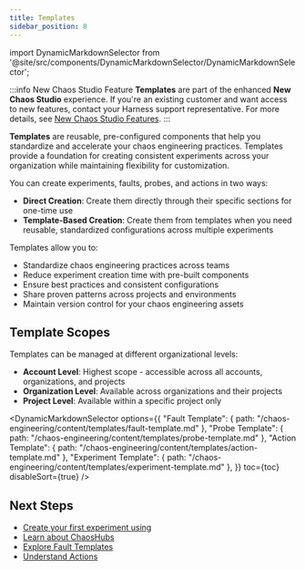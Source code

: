 ```yaml
---
title: Templates
sidebar_position: 8
---
```


import DynamicMarkdownSelector from '@site/src/components/DynamicMarkdownSelector/DynamicMarkdownSelector';

:::info New Chaos Studio Feature
**Templates** are part of the enhanced **New Chaos Studio** experience. If you're an existing customer and want access to new features, contact your Harness support representative. For more details, see [New Chaos Studio Features](/docs/chaos-engineering#new-chaos-studio-features).
:::

**Templates** are reusable, pre-configured components that help you standardize and accelerate your chaos engineering practices. Templates provide a foundation for creating consistent experiments across your organization while maintaining flexibility for customization.

You can create experiments, faults, probes, and actions in two ways:
- **Direct Creation**: Create them directly through their specific sections for one-time use
- **Template-Based Creation**: Create them from templates when you need reusable, standardized configurations across multiple experiments

Templates allow you to:
- Standardize chaos engineering practices across teams
- Reduce experiment creation time with pre-built components
- Ensure best practices and consistent configurations
- Share proven patterns across projects and environments
- Maintain version control for your chaos engineering assets

## Template Scopes

Templates can be managed at different organizational levels:
- **Account Level**: Highest scope - accessible across all accounts, organizations, and projects
- **Organization Level**: Available across organizations and their projects
- **Project Level**: Available within a specific project only

<DynamicMarkdownSelector
  options={{
    "Fault Template": {
      path: "/chaos-engineering/content/templates/fault-template.md"
    },
    "Probe Template": {
      path: "/chaos-engineering/content/templates/probe-template.md"
    },
    "Action Template": {
      path: "/chaos-engineering/content/templates/action-template.md"
    },
    "Experiment Template": {
      path: "/chaos-engineering/content/templates/experiment-template.md"
    },
  }}
  toc={toc}
  disableSort={true}
/>

## Next Steps

- [Create your first experiment using](/docs/chaos-engineering/guides/experiments#newchaosstudio)
- [Learn about ChaosHubs](/docs/chaos-engineering/guides/chaoshub)
- [Explore Fault Templates](/docs/chaos-engineering/faults/custom-faults/custom-fault-templates)
- [Understand Actions](/docs/chaos-engineering/guides/actions/)
